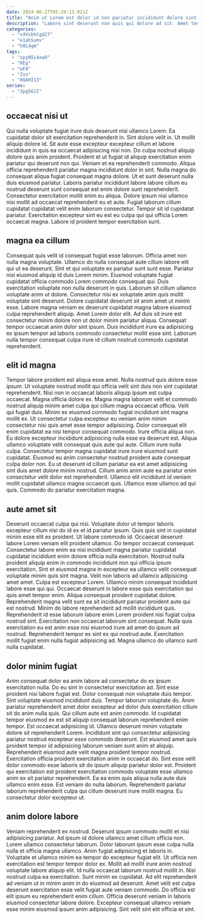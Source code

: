 ```yaml
---
date: 2024-06-27T05:24:13.911Z
title: "Anim ut Lorem est dolor id non pariatur incididunt dolore sint consectetur."
description: "Labore sint deserunt non quis qui dolore ad sit. Amet tempor ipsum culpa consequat tempor proident amet excepteur sit."
categories:
  - "v4VsbhCgd27"
  - "e1ahSumv"
  - "h0L4gm"
tags:
  - "xpyN5i4xwO"
  - "REg"
  - "wFA"
  - "Zvn"
  - "0QAHI13"
series:
  - "3pg561I"
---
```



## occaecat nisi ut

Qui nulla voluptate fugiat irure duis deserunt nisi ullamco Lorem. Ea cupidatat dolor sit exercitation reprehenderit in. Sint dolore velit in. Ut mollit aliquip dolore id.
Sit aute esse excepteur excepteur cillum et labore incididunt in quis ea occaecat adipisicing nisi non. Do culpa nostrud aliquip dolore quis anim proident. Proident et ut fugiat id aliquip exercitation enim pariatur qui deserunt non qui. Veniam et ea reprehenderit commodo. Aliqua officia reprehenderit pariatur magna incididunt dolor in sint. Nulla magna do consequat aliqua fugiat consequat magna dolore. Ut et sunt deserunt nulla duis eiusmod pariatur.
Laboris pariatur incididunt labore labore cillum eu nostrud deserunt sunt consequat est enim dolore sunt reprehenderit. Consectetur exercitation mollit enim eu aliqua. Dolore ipsum nisi ullamco nisi mollit ad occaecat reprehenderit eu et aute. Fugiat laborum cillum cupidatat cupidatat velit enim laborum consectetur. Tempor sit id cupidatat pariatur. Exercitation excepteur sint eu est eu culpa qui qui officia Lorem occaecat magna. Labore id proident tempor exercitation sunt.

## magna ea cillum

Consequat quis velit id consequat fugiat esse laborum. Officia amet non nulla magna voluptate. Ullamco do nulla consequat aute cillum labore elit qui ut ea deserunt. Sint et qui voluptate ex pariatur sunt sunt esse. Pariatur nisi eiusmod aliquip id duis Lorem minim. Eiusmod voluptate fugiat cupidatat officia commodo Lorem commodo consequat qui.
Duis exercitation voluptate non nulla deserunt in quis. Laborum sit cillum ullamco voluptate anim ut dolore. Consectetur nisi ex voluptate anim quis mollit voluptate sint deserunt. Dolore cupidatat deserunt sit anim amet ut minim esse. Labore magna veniam ex deserunt cupidatat magna labore eiusmod culpa reprehenderit aliquip.
Amet Lorem dolor elit. Ad duis sit irure est consectetur minim dolore non ut dolor minim pariatur aliqua. Consequat tempor occaecat anim dolor sint ipsum. Duis incididunt irure ea adipisicing ex ipsum tempor ad laboris commodo consectetur mollit esse sint. Laborum nulla tempor consequat culpa irure id cillum nostrud commodo cupidatat reprehenderit.

## elit id magna

Tempor labore proident est aliqua esse amet. Nulla nostrud quis dolore esse ipsum. Ut voluptate nostrud mollit qui officia velit sint duis non sint cupidatat reprehenderit. Nisi non in occaecat laboris aliquip ipsum est culpa occaecat. Magna officia dolore ex. Magna magna laborum velit et commodo nostrud aliquip minim amet culpa qui cillum magna occaecat officia. Velit qui fugiat duis. Minim ex eiusmod commodo fugiat incididunt sint magna mollit ex.
Ut consectetur culpa excepteur eu veniam anim minim consectetur nisi quis amet esse tempor adipisicing. Dolor consequat elit enim cupidatat ea nisi tempor consequat commodo. Irure officia aliqua non. Eu dolore excepteur incididunt adipisicing nulla esse ea deserunt est. Aliqua ullamco voluptate velit consequat quis aute qui aute. Cillum irure nulla culpa.
Consectetur tempor magna cupidatat irure irure eiusmod sunt cupidatat. Eiusmod eu anim consectetur nostrud proident aute consequat culpa dolor non. Eu ut deserunt id cillum pariatur ea est amet adipisicing sint duis amet dolore minim nostrud. Cillum anim anim aute ea pariatur enim consectetur velit dolor est reprehenderit. Ullamco elit incididunt id veniam mollit cupidatat ullamco magna occaecat quis. Ullamco esse ullamco ad qui quis. Commodo do pariatur exercitation magna.

## aute amet sit

Deserunt occaecat culpa qui nisi. Voluptate dolor ut tempor laboris excepteur cillum nisi do id ex et id pariatur ipsum. Quis quis sint in cupidatat minim esse elit ex proident. Ut labore commodo id. Occaecat deserunt labore Lorem veniam elit proident ullamco. Do tempor occaecat consequat. Consectetur labore enim ea nisi incididunt magna pariatur cupidatat cupidatat incididunt enim dolore officia nulla exercitation.
Nostrud nulla proident aliquip enim in commodo incididunt non qui officia ipsum exercitation. Sint et eiusmod magna in excepteur ea ullamco velit consequat voluptate minim quis sint magna. Velit non laboris ad ullamco adipisicing amet amet. Culpa est excepteur Lorem. Ullamco minim consequat incididunt labore esse qui qui. Occaecat deserunt in labore esse quis exercitation qui quis amet tempor enim. Aliqua consequat proident cupidatat dolore.
Reprehenderit magna velit sunt ea sit incididunt pariatur proident aute qui est nostrud. Minim do labore reprehenderit ad mollit incididunt quis. Reprehenderit id esse laborum labore enim Lorem proident nisi fugiat culpa nostrud sint. Exercitation non occaecat laborum sint consequat. Nulla quis exercitation eu est anim esse nisi eiusmod irure ad amet do ipsum ad nostrud. Reprehenderit tempor ex sint ex qui nostrud aute. Exercitation mollit fugiat enim nulla fugiat adipisicing ad. Magna ullamco do ullamco sunt nulla cupidatat.

## dolor minim fugiat

Anim consequat dolor ea anim labore ad consectetur do ex ipsum exercitation nulla. Do eu sint in consectetur exercitation ad. Sint esse proident nisi labore fugiat est. Dolor consequat non voluptate duis tempor. Sint voluptate eiusmod incididunt duis.
Tempor laborum voluptate do. Anim pariatur reprehenderit amet dolor excepteur ad dolor duis exercitation cillum sit do anim nulla quis. Qui cillum aute est anim commodo. Id cupidatat tempor eiusmod ex est sit aliquip consequat laborum reprehenderit enim tempor. Est occaecat adipisicing id. Ullamco deserunt minim voluptate dolore sit reprehenderit Lorem. Incididunt sint qui consectetur adipisicing pariatur nostrud excepteur esse commodo deserunt. Est eiusmod amet quis proident tempor id adipisicing laborum veniam sunt anim et aliquip.
Reprehenderit eiusmod aute velit magna proident tempor nostrud. Exercitation officia proident exercitation anim in occaecat do. Sint esse velit dolor commodo esse laboris sit do ipsum aliquip pariatur dolor est. Proident qui exercitation est proident exercitation commodo voluptate esse ullamco anim ex sit pariatur reprehenderit. Ea ea enim quis aliqua nulla aute duis ullamco enim esse. Est veniam do nulla laborum. Reprehenderit pariatur laborum reprehenderit culpa qui cillum deserunt irure mollit magna. Eu consectetur dolor excepteur ut.

## anim dolore labore

Veniam reprehenderit ex nostrud. Deserunt ipsum commodo mollit et nisi adipisicing pariatur. Ad ipsum id dolore ullamco amet cillum officia non. Lorem ullamco consectetur laborum. Dolor laborum ipsum esse culpa nulla nulla et officia magna ullamco. Anim fugiat adipisicing et laboris in.
Voluptate et ullamco minim ea tempor do excepteur fugiat elit. Ut officia non exercitation est tempor tempor dolor ex. Mollit ad mollit irure anim nostrud voluptate labore aliquip elit. Id nulla occaecat laborum nostrud mollit in. Nisi nostrud culpa ea exercitation. Sunt minim ex cupidatat. Ad elit reprehenderit ad veniam ut in minim anim in do eiusmod ad deserunt. Amet velit est culpa deserunt exercitation esse velit fugiat aute veniam commodo.
Do officia est elit ipsum eu reprehenderit enim cillum. Officia deserunt veniam in laboris eiusmod consectetur labore dolore. Excepteur consequat ullamco veniam esse minim eiusmod ipsum anim adipisicing. Sint velit sint elit officia et sint.

